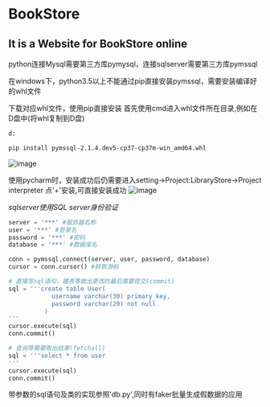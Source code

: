 # BookStore
## It is a Website for BookStore online

python连接Mysql需要第三方库pymysql，连接sqlserver需要第三方库pymssql

在windows下，python3.5以上不能通过pip直接安装pymssql，需要安装编译好的whl文件

下载对应whl文件，使用pip直接安装
首先使用cmd进入whl文件所在目录,例如在D盘中(将whl复制到D盘)
~~~Bash
d:
~~~
~~~Bash
pip install pymssql-2.1.4.dev5-cp37-cp37m-win_amd64.whl
~~~
![image](https://github.com/yikegaocaisheng/BookStore/blob/master/readmeImage/1.PNG)

使用pycharm时，安装成功后仍需要进入setting->Project:LibraryStore->Project interpreter 点'+'安装,可直接安装成功
![image](https://github.com/yikegaocaisheng/BookStore/blob/master/readmeImage/2.PNG)

*sqlserver使用SQL server身份验证*

~~~Python
server = '***' #服务器名称
user = '***' #登录名
password = '***' #密码
database = '***' #数据库名

conn = pymssql.connect(server, user, password, database)
cursor = conn.cursor() #获取游标

# 直接写sql语句，建表等做出更改的最后需要提交(commit)
sql = '''create table User(
            username varchar(30) primary key,
            password varchar(20) not null
          )
'''
cursor.execute(sql)
conn.commit()

# 查询等需要取出结果(fetchall)
sql = '''select * from user
'''
cursor.execute(sql)
conn.commit()
~~~
带参数的sql语句及类的实现参照'db.py',同时有faker批量生成假数据的应用

